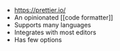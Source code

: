 - https://prettier.io/
- An opinionated [[code formatter]]
- Supports many languages
- Integrates with most editors
- Has few options